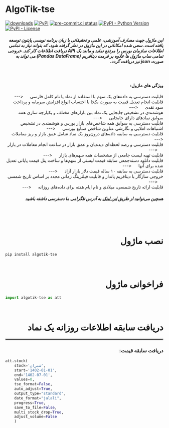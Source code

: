 # AlgoTik-tse

[![downloads](https://static.pepy.tech/personalized-badge/algotik-tse?period=total&units=international_system&left_color=black&right_color=green&left_text=Downloads)](https://pepy.tech/project/algotik-tse)
[![PyPI](https://img.shields.io/pypi/v/algotik-tse.svg)](https://pypi.org/project/algotik-tse/)
[![pre-commit.ci status](https://results.pre-commit.ci/badge/github/mohsenalipour/algotik_tse/master.svg)](https://results.pre-commit.ci/latest/github/mohsenalipour/algotik_tse/master)
[![PyPI - Python Version](https://img.shields.io/pypi/pyversions/algotik-tse.svg)](https://pypi.org/project/algotik-tse/)
[![PyPI - License](https://img.shields.io/pypi/l/algotik-tse.svg)](https://pypi.org/project/algotik-tse/)


<div dir="rtl" align="right">

##### این ماژول جهت مصارف آموزشی، علمی و تحقیقاتی با زبان برنامه نویسی پایتون توسعه یافته است. سعی شده امکاناتی در این ماژول در نظر گرفته شود، که بتواند نیاز به تمامی اطلاعات سازمان بورس را مرتفع نماید و مانند یک API دریافت اطلاعات کار کند. خروجی تمامی ساب ماژول ها علاوه بر فرمت دیتافریم (Pandas DataFrame) می تواند به صورت json نیز دریافت گردد.

<p>&nbsp;</p>

#### ویژگی های ماژول:

قابلیت دسترسی به داده‌های یک سهم با استفاده از نماد يا نام کامل فارسی &emsp; <--- &emsp;  <br />
قابلیت انجام تعدیل قیمت به صورت یکجا با احتساب انواع افزایش سرمایه و پرداخت سود نقدی &emsp; <--- &emsp;  <br />
هوشمندی در تشخیص جابجایی یک نماد بین بازارهای مختلف و یکپارچه سازی همه سوابق نمادهای دارای جابجایی &emsp; <---
&emsp;  <br />
قابلیت دسترسی به سوابق همه شاخص‌های بازار بورس و هوشمندی در تشخیص اشتباهات املایی و نگارشی عناوین شاخص صنایع بورسی
&emsp; <--- &emsp;  <br />
قابلیت دسترسی به سابقه داده‌های درون‌روز یک نماد شامل عمق بازار و ریز معاملات &emsp; <--- &emsp;  <br />
قابلیت دسترسی و رصد لحظه‌ای دیده‌بان و عمق بازار در ساعت انجام معاملات در بازار &emsp; <--- &emsp;  <br />
قابلیت تهیه لیست جامعی از مشخصات همه سهم‌های بازار &emsp; <--- &emsp;  <br />
قابلیت دانلود دسته‌جمعی سابقه قیمت لیستی از سهم‌ها و ساخت پنل قیمت پایانی تعدیل شده برای آنها &emsp; <--- &emsp;  <br />
قابلیت دسترسی به سابقه ۱۰ ساله قیمت دلار بازار آزاد &emsp; <--- &emsp;  <br />
خروجی سازگار با دیتافریم پانداز و قابلیت فیلترینگ زمانی مجدد بر اساس تاریخ شمسی &emsp; <--- &emsp;  <br />
قابلیت ارائه تاریخ شمسی، میلادی و نام ایام هفته برای داده‌های روزانه &emsp; <--- &emsp;  <br />

##### همچین می‌توانید از طریق [این لینک](https://t.me/algotik) به آدرس تلگرامی ما دسترسی داشته باشید

</div>


<p>&nbsp;</p>
<p>&nbsp;</p>

<div dir="rtl" align="right">

# نصب ماژول

</div>

```python
pip install algotik-tse
```

<p>&nbsp;</p>

<div dir="rtl" align="right">

# فراخوانی ماژول

</div>

```python
import algotik-tse as att
```

<p>&nbsp;</p>


<div dir="rtl" align="right">

# دریافت سابقه اطلاعات روزانه یک نماد

<hr style="border:2px solid gray"> </hr>

### دریافت سابقه قیمت:

</div>

```python
att.stock(
    stock='شتران',
    start='1402-01-01',
    end='1402-07-01',
    values=0,
    tse_format=False,
    auto_adjust=True,
    output_type="standard",
    date_format="jalali",
    progress=True,
    save_to_file=False,
    multi_stock_drop=True,
    adjust_volume=False
    )
```
